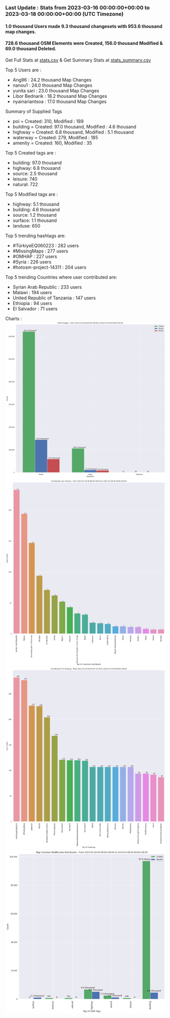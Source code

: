 ### Last Update : Stats from 2023-03-16 00:00:00+00:00 to 2023-03-18 00:00:00+00:00 (UTC Timezone)

#### 1.0 thousand Users made 9.3 thousand changesets with 953.6 thousand map changes.
#### 728.6 thousand OSM Elements were Created, 156.0 thousand Modified & 69.0 thousand Deleted.
Get Full Stats at [stats.csv](/stats/hotosm/Daily/stats.csv)
 & Get Summary Stats at [stats_summary.csv](/stats/hotosm/Daily/stats_summary.csv)

Top 5 Users are : 
- Ang96 : 24.2 thousand Map Changes
- nanou1 : 24.0 thousand Map Changes
- yunita sari : 23.0 thousand Map Changes
- Libor Bednarik : 18.2 thousand Map Changes
- nyainariantsoa : 17.0 thousand Map Changes

Summary of Supplied Tags
- poi = Created: 310, Modified : 189
- building = Created: 97.0 thousand, Modified : 4.6 thousand
- highway = Created: 6.8 thousand, Modified : 5.1 thousand
- waterway = Created: 279, Modified : 185
- amenity = Created: 160, Modified : 35


Top 5 Created tags are :
- building: 97.0 thousand
- highway: 6.8 thousand
- source: 2.5 thousand
- leisure: 740
- natural: 722


Top 5 Modified tags are :
- highway: 5.1 thousand
- building: 4.6 thousand
- source: 1.2 thousand
- surface: 1.1 thousand
- landuse: 650


Top 5 trending hashtags are:
- #TürkiyeEQ060223 : 282 users
- #MissingMaps : 277 users
- #OMHAP : 227 users
- #Syria : 226 users
- #hotosm-project-14311 : 204 users


Top 5 trending Countries where user contributed are:
- Syrian Arab Republic : 233 users
- Malawi : 194 users
- United Republic of Tanzania : 147 users
- Ethiopia : 94 users
- El Salvador : 71 users


 Charts : 
![Alt text](./stats_osm_changes.png) 
![Alt text](./stats_users_per_country.png) 
![Alt text](./stats_users_per_hashtag.png) 
![Alt text](./stats_tags.png) 
